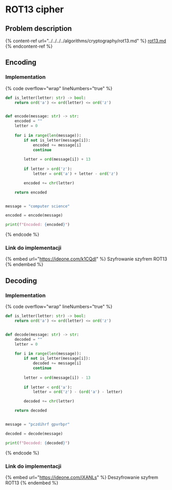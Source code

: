 # ROT13 cipher

## Problem description

{% content-ref url="../../../../algorithms/cryptography/rot13.md" %}
[rot13.md](../../../../algorithms/cryptography/rot13.md)
{% endcontent-ref %}

## Encoding

### Implementation

{% code overflow="wrap" lineNumbers="true" %}
```python
def is_letter(letter: str) -> bool:
    return ord('a') <= ord(letter) <= ord('z')


def encode(message: str) -> str:
    encoded = ""
    letter = 0
    
    for i in range(len(message)):
        if not is_letter(message[i]):
            encoded += message[i]
            continue
            
        letter = ord(message[i]) + 13
        
        if letter > ord('z'):
            letter = ord('a') + letter - ord('z')

        encoded += chr(letter)

    return encoded


message = "computer science"

encoded = encode(message)

print(f"Encoded: {encoded}")
```
{% endcode %}

### Link do implementacji

{% embed url="https://ideone.com/k1CQdI" %}
Szyfrowanie szyfrem ROT13
{% endembed %}

## Decoding

### Implementation

{% code overflow="wrap" lineNumbers="true" %}
```python
def is_letter(letter: str) -> bool:
    return ord('a') <= ord(letter) <= ord('z')


def decode(message: str) -> str:
    decoded = ""
    letter = 0
    
    for i in range(len(message)):
        if not is_letter(message[i]):
            decoded += message[i]
            continue
            
        letter = ord(message[i]) - 13
        
        if letter < ord('a'):
            letter = ord('z') - (ord('a') - letter)

        decoded += chr(letter)

    return decoded


message = "pczdihrf gpvrbpr"

decoded = decode(message)

print(f"Decoded: {decoded}")
```
{% endcode %}

### Link do implementacji

{% embed url="https://ideone.com/iXANLs" %}
Deszyfrowanie szyfrem ROT13
{% endembed %}
